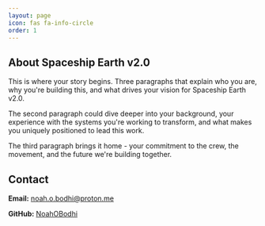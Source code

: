 ```yaml
---
layout: page
icon: fas fa-info-circle
order: 1
---
```


## About Spaceship Earth v2.0

This is where your story begins. Three paragraphs that explain who you are, why you're building this, and what drives your vision for Spaceship Earth v2.0.

The second paragraph could dive deeper into your background, your experience with the systems you're working to transform, and what makes you uniquely positioned to lead this work.

The third paragraph brings it home - your commitment to the crew, the movement, and the future we're building together.

## Contact

**Email:** [noah.o.bodhi@proton.me](mailto:noah.o.bodhi@proton.me)

**GitHub:** [NoahOBodhi](https://github.com/NoahOBodhi)